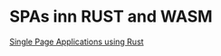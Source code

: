 # SPAs inn RUST and WASM
[Single Page Applications using Rust](http://www.sheshbabu.com/posts/rust-wasm-yew-single-page-application/)
